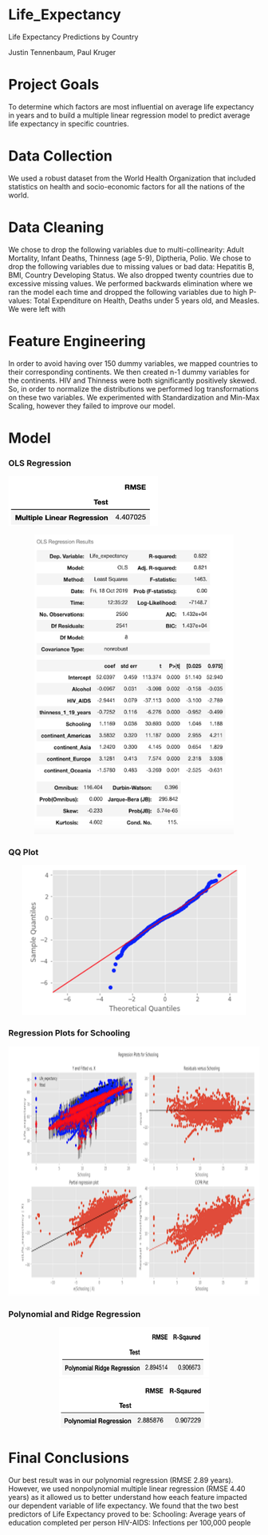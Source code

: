 # Life_Expectancy
Life Expectancy Predictions by Country

Justin Tennenbaum, Paul Kruger 


# Project Goals

To determine which factors are most influential on average life expectancy in years and to build a multiple linear regression model to predict average life expectancy in specific countries.

# Data Collection

We used a robust dataset from the World Health Organization that included statistics on health and socio-economic factors for all the nations of the world.

# Data Cleaning

We chose to drop the following variables due to multi-collinearity:  Adult Mortality, Infant Deaths, Thinness (age 5-9), Diptheria, Polio.  We chose to drop the following variables due to missing values or bad data:  Hepatitis B, BMI, Country Developing Status.  We also dropped twenty countries due to excessive missing values.  We performed backwards elimination where we ran the model each time and dropped the following variables due to high P-values:  Total Expenditure on Health, Deaths under 5 years old, and Measles. We were left with 

# Feature Engineering

In order to avoid having over 150 dummy variables, we mapped countries to their corresponding continents.  We then created n-1 dummy variables for the continents.  HIV and Thinness were both significantly positively skewed.  So, in order to normalize the distributions we performed log transformations on these two variables.  We experimented with Standardization and Min-Max Scaling, however they failed to improve our model.

# Model


### OLS Regression

<p>
<img src="https://github.com/jmt0221/Life_Expectancy/blob/master/Images/MLR.png" width="300" height="100">
</p>

<p align="center">
<img src="https://github.com/jmt0221/Life_Expectancy/blob/master/Images/reg_table.png" width="400" height="600">
</p>

### QQ Plot

<p align="center">
<img src="https://github.com/jmt0221/Life_Expectancy/blob/master/Images/QQ.png" width="450" height="300">
</p>

### Regression Plots for Schooling

<p align="center">
<img src="https://github.com/jmt0221/Life_Expectancy/blob/master/Images/regression_plot.png" width="800" height="500">
</p>

### Polynomial and Ridge Regression

<p align="center">
<img src="https://github.com/jmt0221/Life_Expectancy/blob/master/Images/poly_ridge.png" width="300" height="100">
<img src="https://github.com/jmt0221/Life_Expectancy/blob/master/Images/poly.png" width="300" height="100">
</p>

# Final Conclusions

Our best result was in our polynomial regression (RMSE 2.89 years).  However, we used nonpolynomial multiple linear regression (RMSE 4.40 years) as it allowed us to better understand how eeach feature impacted our dependent variable of life expectancy.  We found that the two best predictors of Life Expectancy proved to be:
Schooling:  Average years of education completed per person
HIV-AIDS:  Infections per 100,000 people

